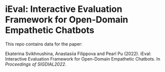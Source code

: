 # iEval: Interactive Evaluation Framework for Open-Domain Empathetic Chatbots

This repo contains data for the paper:
  
  Ekaterina Svikhnushina, Anastasiia Filippova and Pearl Pu (2022). iEval: Interactive Evaluation Framework for Open-Domain Empathetic Chatbots. In _Proceedings of SIGDIAL2022_.

